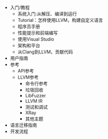 * 入门/教程
  * 系统入门:从解压、编译到运行
  * Tutorial：怎样使用LLVM，构建自定义语言
  * 程序员手册
  * 性能提示和前端编写
  * 使用Visual Studio
  * 架构和平台
  * 从Clang到LLVM，贡献代码
* 用户指南
* 参考
  * API参考
  * LLVM参考
    * 命令行参考
    * 垃圾回收
    * LibFuzzer
    * LLVM IR
    * 测试和调试
    * XRay
    * 其他主题
* 语言迁移指南
* 开发流程